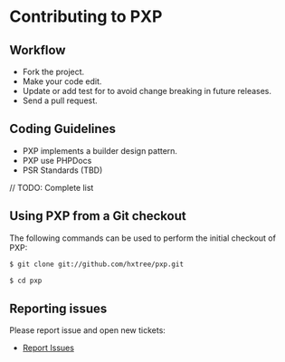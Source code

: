 # Contributing to PXP

## Workflow

* Fork the project.
* Make your code edit.
* Update or add test for to avoid change breaking in future releases.
* Send a pull request.

## Coding Guidelines

* PXP implements a builder design pattern.
* PXP use PHPDocs
* PSR Standards (TBD)

// TODO: Complete list

## Using PXP from a Git checkout

The following commands can be used to perform the initial checkout of PXP:

```bash
$ git clone git://github.com/hxtree/pxp.git

$ cd pxp
```

## Reporting issues

Please report issue and open new tickets:

* [Report Issues](https://github.com/hxtree/pxp/issues)